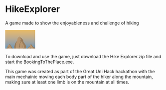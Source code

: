 # HikeExplorer
A game made to show the enjoyableness and challenge of hiking

![Hike Explorer Logo](/BookingToThePlace/Assets/Sprites/Front%20Page.png)

To download and use the game, just download the Hike Explorer.zip file and start the BookingToThePlace.exe. 

This game was created as part of the Great Uni Hack hackathon with the main mechainic moving each body part of the hiker along the mountain, making sure at least one limb is on the mountain at all times.
